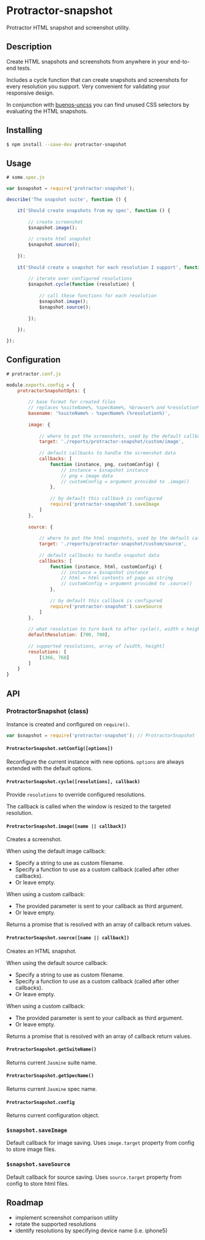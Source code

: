 # Protractor-snapshot

Protractor HTML snapshot and screenshot utility.

## Description

Create HTML snapshots and screenshots from anywhere in your end-to-end tests.

Includes a cycle function that can create snapshots and screenshots for every resolution you support. Very convenient for validating your responsive design.

In conjunction with [buenos-uncss](https://npmjs.com/package/buenos-uncss) you can find unused CSS selectors by evaluating the HTML snapshots.

## Installing

```bash
$ npm install --save-dev protractor-snapshot
```

## Usage

```javascript
# some.spec.js

var $snapshot = require('protractor-snapshot');

describe('The snapshot suite', function () {

	it('Should create snapshots from my spec', function () {
		
		// create screenshot
		$snapshot.image();
		
		// create html snapshot
		$snapshot.source();
		
	});
	
	it('Should create a snapshot for each resolution I support', function () {
	
		// iterate over configured resolutions
		$snapshot.cycle(function (resolution) {
		
			// call these functions for each resolution
			$snapshot.image();
			$snapshot.source();
		
		});
	
	});

});

```

## Configuration

```javascript
# protractor.conf.js

module.exports.config = {
	protractorSnapshotOpts: {
	
		// base format for created files
		// replaces %suiteName%, %specName%, %browser% and %resolution% with the respective values
		basename: '%suiteName% - %specName% (%resolution%)',
		
        image: {
        
        	// where to put the screenshots, used by the default callback
            target: './reports/protractor-snapshot/custom/image',
            
            // default callbacks to handle the screenshot data
            callbacks: [
                function (instance, png, customConfig) {
                    // instance = $snapshot instance
                    // png = image data
                    // customConfig = argument provided to .image()
                },
                
                // by default this callback is configured 
                require('protractor-snapshot').saveImage
            ]
        },
        
        source: {
        
        	// where to put the html snapshots, used by the default callback
            target: './reports/protractor-snapshot/custom/source',
            
            // default callbacks to handle snapshot data
            callbacks: [
                function (instance, html, customConfig) {
                    // instance = $snapshot instance
                    // html = html contents of page as string
                    // customConfig = argument provided to .source()
                },
                
                // by default this callback is configured
                require('protractor-snapshot').saveSource
            ]
        },
        
        // what resolution to turn back to after cycle(), width x height
        defaultResolution: [700, 700],
        
        // supported resolutions, array of [width, height]
        resolutions: [
            [1366, 768]
        ]
    }
}
```

## API
### ProtractorSnapshot (class)

Instance is created and configured on `require()`.

```javascript
var $snapshot = require('protractor-snapshot'); // ProtractorSnapshot
```

#### `ProtractorSnapshot.setConfig([options])`

Reconfigure the current instance with new options. `options` are always extended with the default options.

#### `ProtractorSnapshot.cycle([resolutions], callback)`

Provide `resolutions` to override configured resolutions. 

The callback is called when the window is resized to the targeted resolution. 

#### `ProtractorSnapshot.image([name || callback])`

Creates a screenshot. 

When using the default image callback:

- Specify a string to use as custom filename.
- Specify a function to use as a custom callback (called after other callbacks).
- Or leave empty.

When using a custom callback:

- The provided parameter is sent to your callback as third argument.
- Or leave empty.

Returns a promise that is resolved with an array of callback return values.

#### `ProtractorSnapshot.source([name || callback])`

Creates an HTML snapshot.

When using the default source callback:

- Specify a string to use as custom filename.
- Specify a function to use as a custom callback (called after other callbacks).
- Or leave empty.

When using a custom callback:

- The provided parameter is sent to your callback as third argument.
- Or leave empty.

Returns a promise that is resolved with an array of callback return values.

#### `ProtractorSnapshot.getSuiteName()`

Returns current `Jasmine` suite name.

#### `ProtractorSnapshot.getSpecName()`

Returns current `Jasmine` spec name.

#### `ProtractorSnapshot.config`

Returns current configuration object.

### `$snapshot.saveImage`

Default callback for image saving. Uses `image.target` property from config to store image files.

### `$snapshot.saveSource`

Default callback for source saving. Uses `source.target` property from config to store html files. 

## Roadmap

- implement screenshot comparison utility
- rotate the supported resolutions
- identify resolutions by specifying device name (i.e. iphone5)
